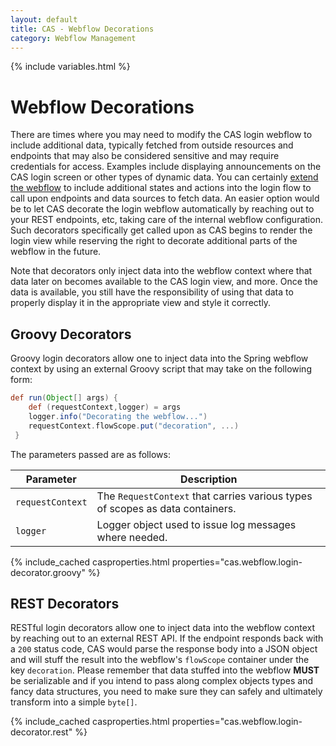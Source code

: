 ```yaml
---
layout: default
title: CAS - Webflow Decorations
category: Webflow Management
---
```


{% include variables.html %}

# Webflow Decorations

There are times where you may need to modify the CAS login webflow to include 
additional data, typically fetched from outside resources and endpoints that may 
also be considered sensitive and may require credentials for access. Examples 
include displaying announcements on the CAS login screen or other types of 
dynamic data. You can certainly [extend the webflow](Webflow-Customization-Extensions.html) 
to include additional states and actions into the login flow to call upon endpoints 
and data sources to fetch data. An easier option would be to let CAS decorate the 
login webflow automatically by reaching out to your REST endpoints, etc, taking 
care of the internal webflow configuration. Such decorators specifically get 
called upon as CAS begins to render the login view while reserving the right to
decorate additional parts of the webflow in the future.

Note that decorators only inject data into the webflow context where that data 
later on becomes available to the CAS login view, and more. Once the data is 
available, you still have the responsibility of using that data to properly 
display it in the appropriate view and style it correctly.

## Groovy Decorators

Groovy login decorators allow one to inject data into the Spring webflow 
context by using an external Groovy script that may take on the following form:

```groovy
def run(Object[] args) {
    def (requestContext,logger) = args
    logger.info("Decorating the webflow...")
    requestContext.flowScope.put("decoration", ...)
 }
``` 

The parameters passed are as follows:

| Parameter            | Description                                                                   |
|----------------------|-------------------------------------------------------------------------------|
| `requestContext`     | The `RequestContext` that carries various types of scopes as data containers. |
| `logger`             | Logger object used to issue log messages where needed.                        |

{% include_cached casproperties.html properties="cas.webflow.login-decorator.groovy" %}

## REST Decorators

RESTful login decorators allow one to inject data into the webflow context by 
reaching out to an external REST API. If the endpoint responds back with a `200` 
status code, CAS would parse the response body into a JSON object and will stuff 
the result into the webflow's `flowScope` container under the key `decoration`. 
Please remember that data stuffed into the webflow **MUST** be serializable and 
if you intend to pass along complex objects types and fancy data structures, you 
need to make sure they can safely and ultimately transform into a simple `byte[]`.

{% include_cached casproperties.html properties="cas.webflow.login-decorator.rest" %}

